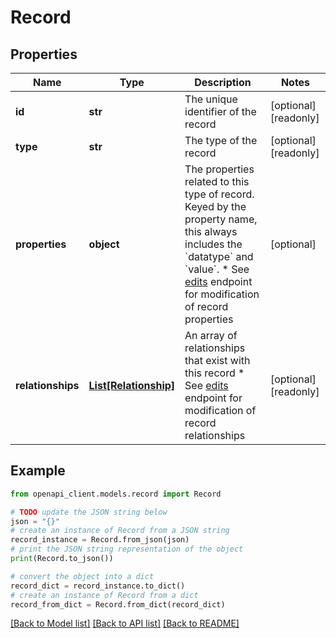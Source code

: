 # Record


## Properties

Name | Type | Description | Notes
------------ | ------------- | ------------- | -------------
**id** | **str** | The unique identifier of the record | [optional] [readonly] 
**type** | **str** | The type of the record | [optional] [readonly] 
**properties** | **object** | The properties related to this type of record. Keyed by the property name, this always includes the &#x60;datatype&#x60; and &#x60;value&#x60;.  * See [edits](ref:platform-createedits) endpoint for modification of record properties | [optional] 
**relationships** | [**List[Relationship]**](Relationship.md) | An array of relationships that exist with this record  * See [edits](ref:platform-createedits) endpoint for modification of record relationships | [optional] [readonly] 

## Example

```python
from openapi_client.models.record import Record

# TODO update the JSON string below
json = "{}"
# create an instance of Record from a JSON string
record_instance = Record.from_json(json)
# print the JSON string representation of the object
print(Record.to_json())

# convert the object into a dict
record_dict = record_instance.to_dict()
# create an instance of Record from a dict
record_from_dict = Record.from_dict(record_dict)
```
[[Back to Model list]](../README.md#documentation-for-models) [[Back to API list]](../README.md#documentation-for-api-endpoints) [[Back to README]](../README.md)


